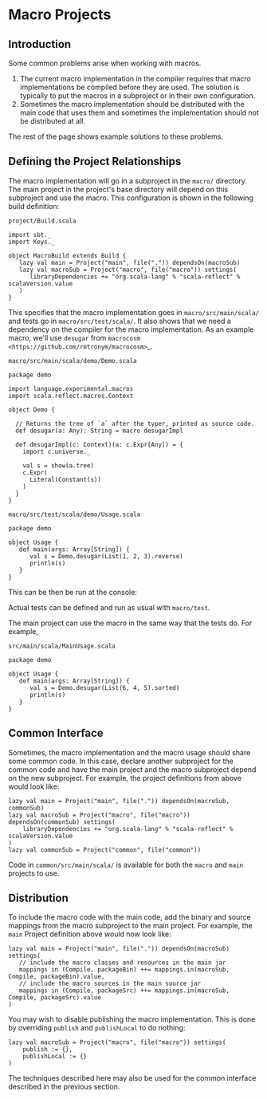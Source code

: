 Macro Projects
==============

Introduction
------------

Some common problems arise when working with macros.

1.  The current macro implementation in the compiler requires that macro
    implementations be compiled before they are used. The solution is
    typically to put the macros in a subproject or in their own
    configuration.
2.  Sometimes the macro implementation should be distributed with the
    main code that uses them and sometimes the implementation should not
    be distributed at all.

The rest of the page shows example solutions to these problems.

Defining the Project Relationships
----------------------------------

The macro implementation will go in a subproject in the `macro/`
directory. The main project in the project's base directory will depend
on this subproject and use the macro. This configuration is shown in the
following build definition:

`project/Build.scala`

    import sbt._
    import Keys._

    object MacroBuild extends Build {
       lazy val main = Project("main", file(".")) dependsOn(macroSub)
       lazy val macroSub = Project("macro", file("macro")) settings(
          libraryDependencies += "org.scala-lang" % "scala-reflect" % scalaVersion.value
       )
    }

This specifies that the macro implementation goes in
`macro/src/main/scala/` and tests go in `macro/src/test/scala/`. It also
shows that we need a dependency on the compiler for the macro
implementation. As an example macro, we'll use `desugar` from
`macrocosm <https://github.com/retronym/macrocosm>`\_.

`macro/src/main/scala/demo/Demo.scala`

    package demo

    import language.experimental.macros
    import scala.reflect.macros.Context

    object Demo {

      // Returns the tree of `a` after the typer, printed as source code.
      def desugar(a: Any): String = macro desugarImpl

      def desugarImpl(c: Context)(a: c.Expr[Any]) = {
        import c.universe._

        val s = show(a.tree)
        c.Expr(
          Literal(Constant(s))
        )
      }
    }

`macro/src/test/scala/demo/Usage.scala`

    package demo

    object Usage {
       def main(args: Array[String]) {
          val s = Demo.desugar(List(1, 2, 3).reverse)
          println(s)
       }
    }

This can be then be run at the console:

Actual tests can be defined and run as usual with `macro/test`.

The main project can use the macro in the same way that the tests do.
For example,

`src/main/scala/MainUsage.scala`

    package demo

    object Usage {
       def main(args: Array[String]) {
          val s = Demo.desugar(List(6, 4, 5).sorted)
          println(s)
       }
    }

Common Interface
----------------

Sometimes, the macro implementation and the macro usage should share
some common code. In this case, declare another subproject for the
common code and have the main project and the macro subproject depend on
the new subproject. For example, the project definitions from above
would look like:

    lazy val main = Project("main", file(".")) dependsOn(macroSub, commonSub)
    lazy val macroSub = Project("macro", file("macro")) dependsOn(commonSub) settings(
        libraryDependencies += "org.scala-lang" % "scala-reflect" % scalaVersion.value
    )
    lazy val commonSub = Project("common", file("common"))

Code in `common/src/main/scala/` is available for both the `macro` and
`main` projects to use.

Distribution
------------

To include the macro code with the main code, add the binary and source
mappings from the macro subproject to the main project. For example, the
`main` Project definition above would now look like:

    lazy val main = Project("main", file(".")) dependsOn(macroSub) settings(
       // include the macro classes and resources in the main jar
       mappings in (Compile, packageBin) ++= mappings.in(macroSub, Compile, packageBin).value,
       // include the macro sources in the main source jar
       mappings in (Compile, packageSrc) ++= mappings.in(macroSub, Compile, packageSrc).value
    )

You may wish to disable publishing the macro implementation. This is
done by overriding `publish` and `publishLocal` to do nothing:

    lazy val macroSub = Project("macro", file("macro")) settings(
        publish := {},
        publishLocal := {}
    )

The techniques described here may also be used for the common interface
described in the previous section.
